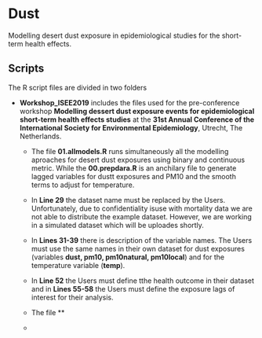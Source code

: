 # Dust
Modelling desert dust exposure in epidemiological studies for the short-term health effects.

## Scripts
The R script files are divided in two folders

* **Workshop_ISEE2019** includes the files used for the pre-conference workshop **Modelling dessert dust exposure events for epidemiological short-term health effects studies** at the **31st Annual Conference of the International Society for Environmental Epidemiology**, Utrecht, The Netherlands.

  * The file **01.allmodels.R** runs simultaneously all the modelling aproaches for desert dust exposures using binary and continuous metric. While the **00.prepdara.R** is an anchilary file to generate lagged variables for dustt exposures and PM10 and the smooth terms to adjust for temperature.

  * In **Line 29** the dataset name must be replaced by the Users. Unfortunately, due to confidentiality isuse with mortality data we are not able to distribute the example dataset. However, we are working in a simulated dataset which will be uploades shortly.
  * In **Lines 31-39** there is description of the variable names. The Users must use the same names in their own dataset for dust exposures (variables **dust, pm10, pm10natural, pm10local**) and for the temperature variable (**temp**). 
  * In **Line 52** the Users must define tthe health outcome in their dataset and in **Lines 55-58** the Users must define the exposure lags of interest for their analysis.   

  * The file **

  * 
